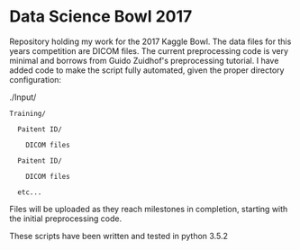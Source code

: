 # Data Science Bowl 2017

Repository holding my work for the 2017 Kaggle Bowl. The data files for this years competition are DICOM files.
The current preprocessing code is very minimal and borrows from Guido Zuidhof's preprocessing tutorial.
I have added code to make the script fully automated, given the proper directory configuration:

 ./Input/
 
    Training/
    
      Paitent ID/
      
        DICOM files
        
      Paitent ID/
      
        DICOM files
        
      etc...

Files will be uploaded as they reach milestones in completion, starting with the initial preprocessing code.

These scripts have been written and tested in python 3.5.2

